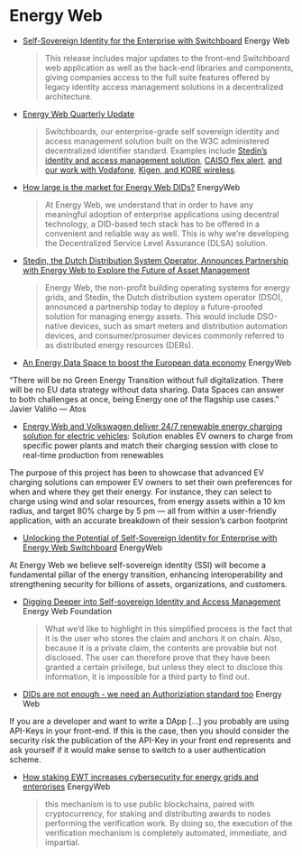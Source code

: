 # Energy Web

* [Self-Sovereign Identity for the Enterprise with Switchboard](https://medium.com/energy-web-insights/unlocking-the-potential-of-self-sovereign-identity-for-enterprise-with-energy-web-switchboard-ab41499003a0) Energy Web
  > This release includes major updates to the front-end Switchboard web application as well as the back-end libraries and components, giving companies access to the full suite features offered by legacy identity access management solutions in a decentralized architecture.
* [Energy Web Quarterly Update](https://medium.com/energy-web-insights/energy-web-quarterly-update-855feb5878b6)
  > Switchboards, our enterprise-grade self sovereign identity and access management solution built on the W3C administered decentralized identifier standard. Examples include [Stedin’s identity and access management solution](https://medium.com/energy-web-insights/stedin-the-dutch-distribution-system-operator-announces-partnership-with-energy-web-to-explore-cd278623809b), [CAISO flex alert](https://medium.com/energy-web-insights/california-grid-operator-launches-new-demand-flexibility-platform-enhancements-to-flex-alert-system-e01ae8030da0), [and our work with Vodafone](https://medium.com/energy-web-insights/energy-web-announces-development-of-renewable-energy-ev-charging-with-vodafone-and-mastercard-94e1ac4c4aa1), [Kigen, and KORE wireless](https://medium.com/energy-web-insights/kore-collaborates-with-kigen-and-energy-web-to-provide-integrated-esim-based-trusted-identity-b22854958851).
* [How large is the market for Energy Web DIDs?](https://medium.com/energy-web-insights/how-large-is-the-market-for-energy-web-dids-bda42a2848cc) EnergyWeb
  > At Energy Web, we understand that in order to have any meaningful adoption of enterprise applications using decentral technology, a DID-based tech stack has to be offered in a convenient and reliable way as well. This is why we’re developing the Decentralized Service Level Assurance (DLSA) solution.
* [Stedin, the Dutch Distribution System Operator, Announces Partnership with Energy Web to Explore the Future of Asset Management](https://medium.com/energy-web-insights/stedin-the-dutch-distribution-system-operator-announces-partnership-with-energy-web-to-explore-cd278623809b)
  > Energy Web, the non-profit building operating systems for energy grids, and Stedin, the Dutch distribution system operator (DSO), announced a partnership today to deploy a future-proofed solution for managing energy assets. This would include DSO-native devices, such as smart meters and distribution automation devices, and consumer/prosumer devices commonly referred to as distributed energy resources (DERs).
* [An Energy Data Space to boost the European data economy](https://medium.com/energy-web-insights/an-energy-data-space-to-boost-the-european-data-economy-7edf6fc1f6f6) EnergyWeb

“There will be no Green Energy Transition without full digitalization. There will be no EU data strategy without data sharing. Data Spaces can answer to both challenges at once, being Energy one of the flagship use cases.” Javier Valiño — Atos
* [Energy Web and Volkswagen deliver 24/7 renewable energy charging solution for electric vehicles](https://medium.com/energy-web-insights/energy-web-and-volkswagen-deliver-24-7-renewable-energy-charging-solution-for-electric-vehicles-734132c5a737): Solution enables EV owners to charge from specific power plants and match their charging session with close to real-time production from renewables

The purpose of this project has been to showcase that advanced EV charging solutions can empower EV owners to set their own preferences for when and where they get their energy. For instance, they can select to charge using wind and solar resources, from energy assets within a 10 km radius, and target 80% charge by 5 pm — all from within a user-friendly application, with an accurate breakdown of their session’s carbon footprint

* [Unlocking the Potential of Self-Sovereign Identity for Enterprise with Energy Web Switchboard](https://medium.com/energy-web-insights/unlocking-the-potential-of-self-sovereign-identity-for-enterprise-with-energy-web-switchboard-ab41499003a0) EnergyWeb

At Energy Web we believe self-sovereign identity (SSI) will become a fundamental pillar of the energy transition, enhancing interoperability and strengthening security for billions of assets, organizations, and customers.
* [Digging Deeper into Self-sovereign Identity and Access Management](https://medium.com/energy-web-insights/digging-deeper-into-self-sovereign-identity-and-access-management-e6eefbac631e)  Energy Web Foundation
  > What we’d like to highlight in this simplified process is the fact that it is the user who stores the claim and anchors it on chain. Also, because it is a private claim, the contents are provable but not disclosed. The user can therefore prove that they have been granted a certain privilege, but unless they elect to disclose this information, it is impossible for a third party to find out.
* [DIDs are not enough - we need an Authoriziation standard too](https://medium.com/energy-web-insights/api-access-security-for-dapps-cfcfa928623c) Energy Web

If you are a developer and want to write a DApp [...] you probably are using API-Keys in your front-end. If this is the case, then you should consider the security risk the publication of the API-Key in your front end represents and ask yourself if it would make sense to switch to a user authentication scheme.
* [How staking EWT increases cybersecurity for energy grids and enterprises](https://medium.com/energy-web-insights/how-staking-ewt-increases-cybersecurity-for-energy-grids-and-enterprises-f26bb308bb1a) EnergyWeb
  > this mechanism is to use public blockchains, paired with cryptocurrency, for staking and distributing awards to nodes performing the verification work. By doing so, the execution of the verification mechanism is completely automated, immediate, and impartial.

